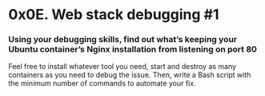 # 0x0E. Web stack debugging #1
 ### Using your debugging skills, find out what’s keeping your Ubuntu container’s Nginx installation from listening on port 80
Feel free to install whatever tool you need, start and destroy as many containers as you need to debug the issue.
Then, write a Bash script with the minimum number of commands to automate your fix.
